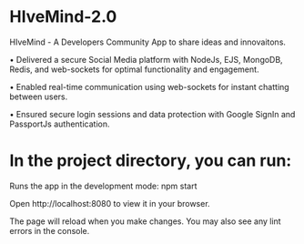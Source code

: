 # HIveMind-2.0
HIveMind - A Developers Community App to share ideas and innovaitons.

• Delivered a secure Social Media platform with NodeJs, EJS, MongoDB, Redis, and web-sockets for optimal functionality and engagement. 

• Enabled real-time communication using web-sockets for instant chatting between users. 

• Ensured secure login sessions and data protection with Google SignIn and PassportJs authentication.

# In the project directory, you can run:

Runs the app in the development mode: npm start

Open http://localhost:8080 to view it in your browser.

The page will reload when you make changes.
You may also see any lint errors in the console.
